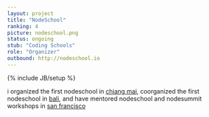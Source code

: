 ```yaml
---
layout: project
title: "NodeSchool"
ranking: 4
picture: nodeschool.png
status: ongoing
stub: "Coding Schools"
role: "Organizer"
outbound: http://nodeschool.io
---
```

{% include JB/setup %}

i organized the first nodeschool in <a href="http://nodeschool.io/chiang-mai/">chiang mai</a>, coorganized the first nodeschool in <a href="http://nodeschool.io/bali/">bali</a>, and have mentored nodeschool and nodesummit workshops in <a href="http://nodeschool.io/sanfrancisco">san francisco</a>